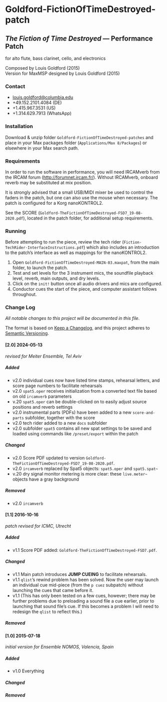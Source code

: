 # Goldford-FictionOfTimeDestroyed-patch

## _The Fiction of Time Destroyed_ — Performance Patch

for alto flute, bass clarinet, cello, and electronics

Composed by Louis Goldford (2015)  
Version for MaxMSP designed by Louis Goldford (2015)  

### Contact  
* louis.goldford@columbia.edu 
* +49.152.2101.4084 (DE) 
* +1.415.967.3531 (US) 
* +1.314.629.7913 (WhatsApp)  

### Installation   

Download & unzip folder `Goldford-FictionOfTimeDestroyed-patches` and place in your Max packages folder (`Applications/Max 8/Packages`) or elsewhere in your Max search path.


### Requirements    

In order to run the software in performance, you will need IRCAMverb from the IRCAM forum (http://forumnet.ircam.fr/). Without IRCAMverb, onboard reverb may be substituted at mix position.

It is strongly advised that a small USB/MIDI mixer be used to control the faders in the patch, but one can also use the mouse when necessary. The patch is configured for a Korg nanoKONTROL2.

See the SCORE (`Goldford-TheFictionOfTimeDestroyed-FSD7_19-08-2020.pdf`), located in the patch folder, for additional setup requirements.


### Running    

Before attempting to run the piece, review the tech rider (`Fiction-TechRider-InterfaceInstructions.pdf`) which also includes an introduction to the patch’s interface as well as mappings for the nanoKONTROL2.

1. Open `Goldford-FictionOfTimeDestroyed-MAIN-03.maxpat`, from the main folder, to launch the patch. 
2. Test and set levels for the 3 instrument mics, the soundfile playback level, reverb, main outputs, and dry levels.
3. Click on the `init!` button once all audio drivers and mics are configured. 
4. Conductor cues the start of the piece, and computer assistant follows throughout.


### Change Log    

_All notable changes to this project will be documented in this file._   

The format is based on [Keep a Changelog](https://keepachangelog.com/en/1.1.0/),
and this project adheres to [Semantic Versioning](https://semver.org/spec/v2.0.0.html).

#### [2.0] 2024-05-13   
_revised for Meiter Ensemble, Tel Aviv_   

##### Added  
- v2.0 individual cues now have listed time stamps, rehearsal letters, and score page numbers to facilitate rehearsals   
- v2.0 `spat5.oper` receives initialization from a converted text file based on old `ircamverb` parameters 
- v.20 `spat5.oper` can be double-clicked on to easily adjust source positions and reverb settings  
- v2.0 instrumental parts (PDFs) have been added to a new `score-and-parts` subfolder, together with the score  
- v2.0 tech rider added to a new `docs` subfolder 
- v2.0 subfolder `spat5` contains all new spat settings to be saved and loaded using commands like `/preset/export` within the patch
  
##### Changed  
- v2.0 Score PDF updated to version `Goldford-TheFictionOfTimeDestroyed-FSD7_19-08-2020.pdf`. 
- v2.0 `ircamverb` replaced by Spat5 objects: `spat5.oper` and `spat5.spat~`  
- v.20 dry signal monitor metering is more clear: these `live.meter~` objects have a gray background  
  
##### Removed  
- v2.0 `ircamverb` 

#### [1.1] 2016-10-16   
_patch revised for ICMC, Utrecht_   

##### Added  
- v1.1 Score PDF added: `Goldford-TheFictionOfTimeDestroyed-FSD7.pdf`. 

##### Changed  
- v1.1 Main patch introduces **JUMP CUEING** to facilitate rehearsals.
- v1.1 `qlist`’s rewind problem has been solved. Now the user may launch an individual cue mid-piece (from the `p cuez` subpatch) without launching the cues that came before it.
- v1.1 (This has only been tested on a few cues, however; there may be further problems due to preloading a sound file a cue earlier, prior to launching that sound file’s cue. If this becomes a problem I will need to redesign the `qlist` to reflect this.)

##### Removed  

#### [1.0] 2015-07-18  
_initial version for Ensemble NOMOS, Valencia, Spain_  

##### Added  
- v1.0 Everything

##### Changed  
##### Removed  

